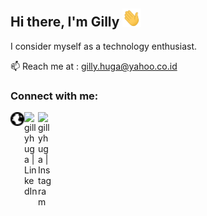 ## Hi there, I'm Gilly <img src="https://raw.githubusercontent.com/gillyhuga/gillyhuga/master/wave.gif" width="30px">
I consider myself as a technology enthusiast. 

:mailbox: Reach me at : gilly.huga@yahoo.co.id



### Connect with me:

[<img align="left" alt="gillyhuga.xyz" width="22px" src="https://raw.githubusercontent.com/iconic/open-iconic/master/svg/globe.svg" />][website]

[<img align="left" alt="gillyhuga | LinkedIn" width="22px" src="https://cdn.jsdelivr.net/npm/simple-icons@v3/icons/linkedin.svg" />][linkedin]

[<img align="left" alt="gillyhuga | Instagram" width="22px" src="https://cdn.jsdelivr.net/npm/simple-icons@v3/icons/instagram.svg" />][instagram]



[website]: https://gillyhuga.github.io/

[instagram]: https://instagram.com/halogilly

[linkedin]: https://linkedin.com/in/gillyhuga
